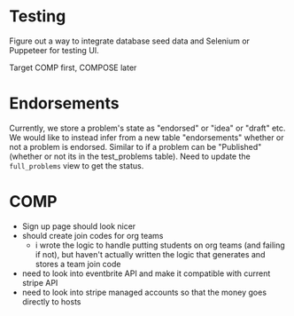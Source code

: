 # Testing

Figure out a way to integrate database seed data and Selenium or Puppeteer for testing UI.

Target COMP first, COMPOSE later

# Endorsements

Currently, we store a problem's state as "endorsed" or "idea" or "draft" etc. We
would like to instead infer from a new table "endorsements" whether or not a
problem is endorsed. Similar to if a problem can be "Published" (whether or not
its in the test_problems table). Need to update the `full_problems` view to get
the status.


# COMP

- Sign up page should look nicer
- should create join codes for org teams
  - i wrote the logic to handle putting students on org teams (and failing if not),
    but haven't actually written the logic that generates and stores a team join
    code
- need to look into eventbrite API and make it compatible with current stripe API
- need to look into stripe managed accounts so that the money goes directly to hosts


